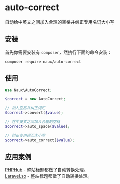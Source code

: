 # auto-correct
自动给中英文之间加入合理的空格并纠正专用名词大小写

## 安装
首先你需要安装有 `composer`，然执行下面的命令安装：
```
composer require naux/auto-correct
```

## 使用
```php
use Naux\AutoCorrect;

$correct = new AutoCorrect;

// 加入空格并纠正词汇
$correct->convert($value);

// 在中英文之间加入合理的空格
$correct->auto_space($value);

// 纠正专用词汇大小写
$correct->auto_correct($value);
```

## 应用案例

[PHPHub](https://phphub.org/) - 整站标题都做了自动转换处理。  
[Laravel.so](http://laravel.so/) - 整站标题都做了自动转换处理。
